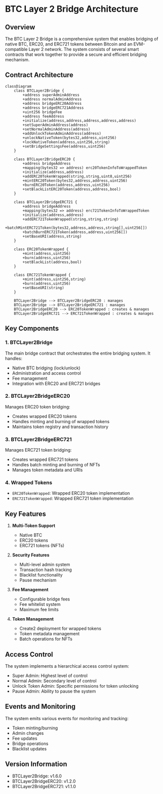 # BTC Layer 2 Bridge Architecture

## Overview
The BTC Layer 2 Bridge is a comprehensive system that enables bridging of native BTC, ERC20, and ERC721 tokens between Bitcoin and an EVM-compatible Layer 2 network. The system consists of several smart contracts that work together to provide a secure and efficient bridging mechanism.

## Contract Architecture

```mermaid
classDiagram
    class BTCLayer2Bridge {
        +address superAdminAddress
        +address normalAdminAddress
        +address bridgeERC20Address
        +address bridgeERC721Address
        +uint256 bridgeFee
        +address feeAddress
        +initialize(address,address,address,address,address)
        +setSuperAdminAddress(address)
        +setNormalAdminAddress(address)
        +addUnlockTokenAdminAddress(address)
        +unlockNativeToken(bytes32,address,uint256)
        +lockNativeToken(address,uint256,string)
        +setBridgeSettingsFee(address,uint256)
    }

    class BTCLayer2BridgeERC20 {
        +address bridgeAddress
        +mapping(bytes32 => address) erc20TokenInfoToWrappedToken
        +initialize(address,address)
        +addERC20TokenWrapped(string,string,uint8,uint256)
        +mintERC20Token(bytes32,address,address,uint256)
        +burnERC20Token(address,address,uint256)
        +setBlackListERC20Token(address,address,bool)
    }

    class BTCLayer2BridgeERC721 {
        +address bridgeAddress
        +mapping(bytes32 => address) erc721TokenInfoToWrappedToken
        +initialize(address,address)
        +addERC721TokenWrapped(string,string,string)
        +batchMintERC721Token(bytes32,address,address,string[],uint256[])
        +batchBurnERC721Token(address,address,uint256[])
        +setBaseURI(address,string)
    }

    class ERC20TokenWrapped {
        +mint(address,uint256)
        +burn(address,uint256)
        +setBlackList(address,bool)
    }

    class ERC721TokenWrapped {
        +mint(address,uint256,string)
        +burn(address,uint256)
        +setBaseURI(string)
    }

    BTCLayer2Bridge --> BTCLayer2BridgeERC20 : manages
    BTCLayer2Bridge --> BTCLayer2BridgeERC721 : manages
    BTCLayer2BridgeERC20 --> ERC20TokenWrapped : creates & manages
    BTCLayer2BridgeERC721 --> ERC721TokenWrapped : creates & manages
```

## Key Components

### 1. BTCLayer2Bridge
The main bridge contract that orchestrates the entire bridging system. It handles:
- Native BTC bridging (lock/unlock)
- Administration and access control
- Fee management
- Integration with ERC20 and ERC721 bridges

### 2. BTCLayer2BridgeERC20
Manages ERC20 token bridging:
- Creates wrapped ERC20 tokens
- Handles minting and burning of wrapped tokens
- Maintains token registry and transaction history

### 3. BTCLayer2BridgeERC721
Manages ERC721 token bridging:
- Creates wrapped ERC721 tokens
- Handles batch minting and burning of NFTs
- Manages token metadata and URIs

### 4. Wrapped Tokens
- `ERC20TokenWrapped`: Wrapped ERC20 token implementation
- `ERC721TokenWrapped`: Wrapped ERC721 token implementation

## Key Features

1. **Multi-Token Support**
   - Native BTC
   - ERC20 tokens
   - ERC721 tokens (NFTs)

2. **Security Features**
   - Multi-level admin system
   - Transaction hash tracking
   - Blacklist functionality
   - Pause mechanism

3. **Fee Management**
   - Configurable bridge fees
   - Fee whitelist system
   - Maximum fee limits

4. **Token Management**
   - Create2 deployment for wrapped tokens
   - Token metadata management
   - Batch operations for NFTs

## Access Control

The system implements a hierarchical access control system:
- Super Admin: Highest level of control
- Normal Admin: Secondary level of control
- Unlock Token Admin: Specific permissions for token unlocking
- Pause Admin: Ability to pause the system

## Events and Monitoring

The system emits various events for monitoring and tracking:
- Token minting/burning
- Admin changes
- Fee updates
- Bridge operations
- Blacklist updates

## Version Information
- BTCLayer2Bridge: v1.6.0
- BTCLayer2BridgeERC20: v1.2.0
- BTCLayer2BridgeERC721: v1.1.0 